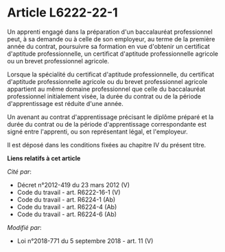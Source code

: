 # Article L6222-22-1

Un apprenti engagé dans la préparation d'un baccalauréat professionnel peut, à sa demande ou à celle de son employeur, au
terme de la première année du contrat, poursuivre sa formation en vue d'obtenir un certificat d'aptitude professionnelle, un
certificat d'aptitude professionnelle agricole ou un brevet professionnel agricole.

Lorsque la spécialité du certificat d'aptitude professionnelle, du certificat d'aptitude professionnelle agricole ou du
brevet professionnel agricole appartient au même domaine professionnel que celle du baccalauréat professionnel initialement
visée, la durée du contrat ou de la période d'apprentissage est réduite d'une année.

Un avenant au contrat d'apprentissage précisant le diplôme préparé et la durée du contrat ou de la période d'apprentissage
correspondante est signé entre l'apprenti, ou son représentant légal, et l'employeur.

Il est déposé dans les conditions fixées au chapitre IV du présent titre.

**Liens relatifs à cet article**

_Cité par_:

  - Décret n°2012-419 du 23 mars 2012 (V)
  - Code du travail - art. R6222-16-1 (V)
  - Code du travail - art. R6224-1 (Ab)
  - Code du travail - art. R6224-4 (Ab)
  - Code du travail - art. R6224-6 (Ab)

_Modifié par_:

  - Loi n°2018-771 du 5 septembre 2018 - art. 11 (V)
